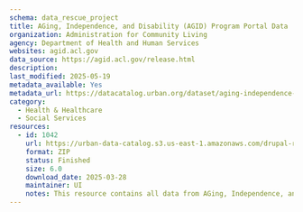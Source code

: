 ```yaml
---
schema: data_rescue_project 
title: AGing, Independence, and Disability (AGID) Program Portal Data
organization: Administration for Community Living
agency: Department of Health and Human Services
websites: agid.acl.gov
data_source: https://agid.acl.gov/release.html
description: 
last_modified: 2025-05-19
metadata_available: Yes
metadata_url: https://datacatalog.urban.org/dataset/aging-independence-and-disability-agid-program-portal-data
category:
  - Health & Healthcare 
  - Social Services 
resources:
  - id: 1042
    url: https://urban-data-catalog.s3.us-east-1.amazonaws.com/drupal-root-live/2025/03/28/race-and-equity/agid/data.zip
    format: ZIP
    status: Finished
    size: 6.0
    download_date: 2025-03-28
    maintainer: UI
    notes: This resource contains all data from AGing, Independence, and Disability’s Program Data Portal from the US Department of Health and Human Services’ Administration for Community Living.
---
```

